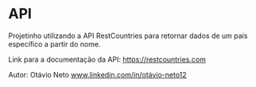 # API
Projetinho utilizando a API RestCountries para retornar dados de um país específico a partir do nome.

Link para a documentação da API: https://restcountries.com

Autor: Otávio Neto www.linkedin.com/in/otávio-neto12
